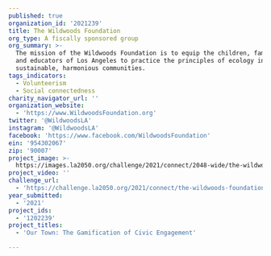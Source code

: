 ```yaml
---
published: true
organization_id: '2021239'
title: The Wildwoods Foundation
org_type: A fiscally sponsored group
org_summary: >-
  The mission of the Wildwoods Foundation is to equip the children, families,
  and educators of Los Angeles to practice the principles of ecology in creating
  sustainable, harmonious communities.
tags_indicators:
  - Volunteerism
  - Social connectedness
charity_navigator_url: ''
organization_website:
  - 'https://www.WildwoodsFoundation.org'
twitter: '@WildwoodsLA'
instagram: '@WildwoodsLA'
facebook: 'https://www.facebook.com/WildwoodsFoundation'
ein: '954302067'
zip: '90007'
project_image: >-
  https://images.la2050.org/challenge/2021/connect/2048-wide/the-wildwoods-foundation.jpg
project_video: ''
challenge_url:
  - 'https://challenge.la2050.org/2021/connect/the-wildwoods-foundation/'
year_submitted:
  - '2021'
project_ids:
  - '1202239'
project_titles:
  - 'Our Town: The Gamification of Civic Engagement'

---
```

